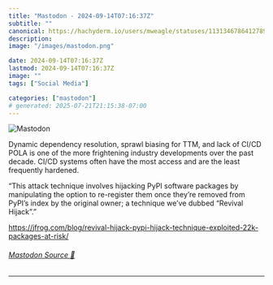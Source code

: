 ```yaml
---
title: "Mastodon - 2024-09-14T07:16:37Z"
subtitle: ""
canonical: https://hachyderm.io/users/mweagle/statuses/113134678641278925
description:
image: "/images/mastodon.png"

date: 2024-09-14T07:16:37Z
lastmod: 2024-09-14T07:16:37Z
image: ""
tags: ["Social Media"]

categories: ["mastodon"]
# generated: 2025-07-21T21:15:38-07:00
---
```

![Mastodon](/images/mastodon.png)

<p>Dynamic dependency resolution, sprawl biasing for TTM, and lack of CI/CD POLA is one of the more frightening industry developments over the past decade. CI/CD systems often have the most access and are the least frequently hardened. </p><p>“This attack technique involves hijacking PyPI software packages by manipulating the option to re-register them once they’re removed from PyPI’s index by the original owner; a technique we’ve dubbed “Revival Hijack”.”</p><p><a href="https://jfrog.com/blog/revival-hijack-pypi-hijack-technique-exploited-22k-packages-at-risk/" target="_blank" rel="nofollow noopener noreferrer" translate="no"><span class="invisible">https://</span><span class="ellipsis">jfrog.com/blog/revival-hijack-</span><span class="invisible">pypi-hijack-technique-exploited-22k-packages-at-risk/</span></a></p>


###### [Mastodon Source 🐘](https://hachyderm.io/@mweagle/113134678641278925)

___
